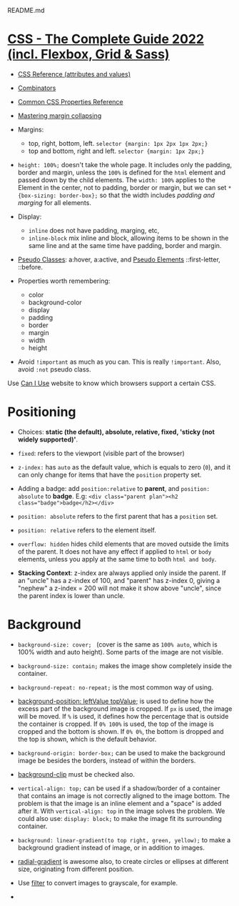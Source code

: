 
README.md

# [CSS - The Complete Guide 2022 (incl. Flexbox, Grid & Sass)](https://www.udemy.com/course/css-the-complete-guide-incl-flexbox-grid-sass/)

* [CSS Reference (attributes and values)](https://developer.mozilla.org/en-US/docs/Web/CSS/Reference)

* [Combinators](https://developer.mozilla.org/en-US/docs/Learn/CSS/Building_blocks/Selectors/Combinators)

* [Common CSS Properties Reference](https://developer.mozilla.org/en-US/docs/Web/CSS/CSS_Properties_Reference)

* [Mastering margin collapsing](https://developer.mozilla.org/en-US/docs/Web/CSS/CSS_Box_Model/Mastering_margin_collapsing)

* Margins:
  * top, right, bottom, left. `selector {margin: 1px 2px 1px 2px;}`
  * top and bottom, right and left. `selector {margin: 1px 2px;}`

* `height: 100%;` doesn't take the whole page. It includes only the padding, border and margin, unless the `100%` is defined for the `html` element and passed down by the child elements. The `width: 100%` applies to the Element in the center, not to padding, border or margin, but we can set `* {box-sizing: border-box};` so that the
width includes *padding and marging* for all elements.

* Display:
  * `inline` does not have padding, marging, etc,
  * `inline-block` mix inline and block, allowing items to be shown in the same line and at the same time have padding, border and margin.

* [Pseudo Classes](https://developer.mozilla.org/en-US/docs/Web/CSS/Pseudo-classes): a:hover, a:active, and [Pseudo Elements](https://developer.mozilla.org/en-US/docs/Web/CSS/Pseudo-elements) ::first-letter, ::before.

* Properties worth remembering:
  * color
  * background-color
  * display
  * padding
  * border
  * margin
  * width
  * height

* Avoid `!important` as much as you can. This is really `!important`. Also, avoid `:not` pseudo class.

Use [Can I Use](https://caniuse.com/?search=background) website to know which browsers support a certain CSS.

# Positioning

* Choices: **static (the default), absolute, relative, fixed, 'sticky (not widely supported)'**.

* `fixed`: refers to the viewport (visible part of the browser)
* `z-index:` has `auto` as the default value, which is equals to zero (`0`), and it can only change for items that have the `position` property set.
* Adding a badge: add `position:relative` to **parent**, and `position: absolute` to **badge**. E.g: `<div class="parent plan"><h2 class="badge">badge</h2></div>`
* `position: absolute` refers to the first parent that has a `position` set.
* `position: relative` refers to the element itself.
* `overflow: hidden` hides child elements that are moved outside the limits of the parent. It does not have any effect if applied to `html` or `body` elements, unless you apply at the same time to both `html and body`.
* **Stacking Context**: z-index are always applied only inside the parent. If an "uncle" has a z-index of 100, and "parent" has z-index 0, giving a "nephew" a z-index = 200 will not make it show above "uncle", since the parent index is lower than uncle.

# Background

* `background-size: cover; ` (cover is the same as `100% auto`, which is 100% width and auto height). Some parts of the image are not visible.
* `background-size: contain;` makes the image show completely inside the container.
* `background-repeat: no-repeat;` is the most common way of using.
* [background-position: leftValue topValue;](https://developer.mozilla.org/en-US/docs/Web/CSS/background-position) is used to define how the excess part of the background image is cropped.
  If `px` is used, the image will be moved. If `%` is used, it defines how the percentage that is outside the container is cropped.
  If `0% 100%` is used, the top of the image is cropped and the bottom is shown. If `0% 0%`, the bottom is dropped and the top is shown, which is the default behavior.

* `background-origin: border-box;` can be used to make the background image be besides the borders, instead of within the borders.
* [background-clip](https://developer.mozilla.org/en-US/docs/Web/CSS/background-clip) must be checked also.
* `vertical-align: top;` can be used if a shadow/border of a container that contains an image is not correctly aligned to the image bottom. The problem is that the image is an inline element and a "space" is added after it. With `vertical-align: top` in the image solves the problem. We could also use: `display: block;` to make the image fit its surrounding container.

* `background: linear-gradient(to top right, green, yellow);` to make a background gradient instead of image, or in addition to images.
* [radial-gradient](https://developer.mozilla.org/en-US/docs/Web/CSS/gradient/radial-gradient()) is awesome also, to create circles or ellipses at different size, originating from different position.
* Use [filter](https://developer.mozilla.org/en-US/docs/Web/CSS/filter) to convert images to grayscale, for example.
*
